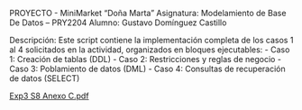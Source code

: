 PROYECTO - MiniMarket “Doña Marta”
Asignatura: Modelamiento de Base De Datos – PRY2204
Alumno: Gustavo Domínguez Castillo

Descripción:
     Este script contiene la implementación completa de los casos 1 al 4
     solicitados en la actividad, organizados en bloques ejecutables:
       - Caso 1: Creación de tablas (DDL)
       - Caso 2: Restricciones y reglas de negocio
       - Caso 3: Poblamiento de datos (DML)
       - Caso 4: Consultas de recuperación de datos (SELECT)

[Exp3 S8 Anexo C.pdf](https://github.com/user-attachments/files/22733372/Exp3.S8.Anexo.C.pdf)
